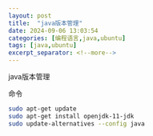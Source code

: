 ```yaml
---
layout: post
title:  "java版本管理"
date: 2024-09-06 13:03:54
categories: [编程语言,java,ubuntu]
tags: [java,ubuntu]
excerpt_separator: <!--more-->
---
```

java版本管理
<!--more-->

命令
```bash
sudo apt-get update
sudo apt-get install openjdk-11-jdk
sudo update-alternatives --config java
```